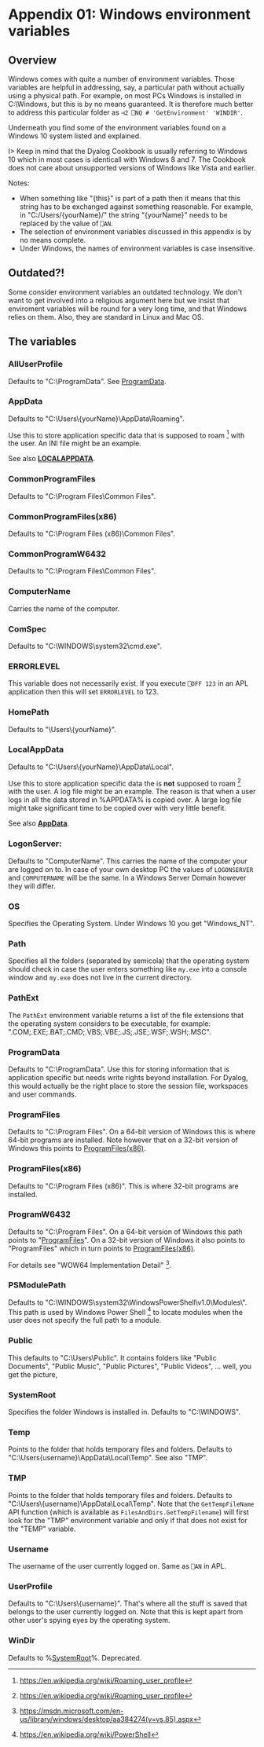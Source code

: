 # Appendix 01: Windows environment variables

## Overview

Windows comes with quite a number of environment variables. Those variables are helpful in addressing, say, a particular path without actually using a physical path. For example, on most PCs Windows is installed in C:\\Windows, but this is by no means guaranteed. It is therefore much better to address this particular folder as `⊣2 ⎕NQ # 'GetEnvironment' 'WINDIR'`. 

Underneath you find some of the environment variables found on a Windows 10 system listed and explained.

I> Keep in mind that the Dyalog Cookbook is usually referring to Windows 10 which in most cases is identicall with Windows 8 and 7. The Cookbook does not care about unsupported versions of Windows like Vista and earlier.

Notes:

* When something like "{this}" is part of a path then it means that this string has to be exchanged against something reasonable. For example, in "C:/Users/{yourName}/" the string "{yourName}" needs to be replaced by the value of `⎕AN`.
* The selection of environment variables discussed in this appendix is by no means complete.
* Under Windows, the names of environment variables is case insensitive.


## Outdated?!

Some consider environment variables an outdated technology. We don't want to get involved into a religious argument here but we insist that enviroment variables will be round for a very long time, and that Windows relies on them. Also, they are standard in Linux and Mac OS.

## The variables

### AllUserProfile
Defaults to "C:\\ProgramData". See [ProgramData](#).

### AppData
Defaults to "C:\\Users\\{yourName}\\AppData\\Roaming".

Use this to store application specific data that is supposed to roam [^roaming] with the user. An INI file might be an example.

See also **[LOCALAPPDATA](#)**.

### CommonProgramFiles
Defaults to "C:\\Program Files\\Common Files".

### CommonProgramFiles(x86)
Defaults to "C:\\Program Files (x86)\\Common Files".

### CommonProgramW6432
Defaults to "C:\\Program Files\\Common Files".

### ComputerName
Carries the name of the computer.

### ComSpec
Defaults to "C:\\WINDOWS\\system32\\cmd.exe".

### ERRORLEVEL
This variable does not necessarily exist. If you execute `⎕OFF 123` in an APL application then this will set `ERRORLEVEL` to 123.

### HomePath
Defaults to "\\Users\\{yourName}".

### LocalAppData
Defaults to "C:\\Users\\{yourName}\\AppData\\Local".

Use this to store application specific data the is **not** supposed to roam [^roaming] with the user. A log file might be an example. The reason is that when a user logs in all the data stored in %APPDATA% is copied over. A large log file might take significant time to be copied over with very little benefit.

See also **[AppData](#)**.

### LogonServer:
Defaults to "ComputerName". This carries the name of the computer your are logged on to. In case of your own desktop PC the values of `LOGONSERVER` and `COMPUTERNAME` will be the same. In a Windows Server Domain however they will differ.

### OS
Specifies the Operating System. Under Windows 10 you get "Windows_NT".

### Path
Specifies all the folders (separated by semicola) that the operating system should check in case the user enters something like `my.exe` into a console window and `my.exe` does not live in the current directory.

### PathExt
The `PathExt` environment variable returns a list of the file extensions that the operating system considers to be executable, for example: ".COM;.EXE;.BAT;.CMD;.VBS;.VBE;.JS;.JSE;.WSF;.WSH;.MSC".

### ProgramData
Defaults to "C:\\ProgramData". Use this for storing information that is application specific but needs write rights beyond installation. For Dyalog, this would actually be the right place to store the session file, workspaces and user commands.

### ProgramFiles
Defaults to "C:\\Program Files". On a 64-bit version of Windows this is where 64-bit programs are installed. Note however that on a 32-bit version of Windows this points to [ProgramFiles(x86)](#).

### ProgramFiles(x86)
Defaults to "C:\\Program Files (x86)". This is where 32-bit programs are installed.

### ProgramW6432
Defaults to "C:\\Program Files". On a 64-bit version of Windows this path points to "[ProgramFiles](#)". On a 32-bit version of Windows it also points to "ProgramFiles" which in turn points to [ProgramFiles(x86)](#).

For details see "WOW64 Implementation Detail" [^wow].

### PSModulePath
Defaults to "C:\\WINDOWS\\system32\\WindowsPowerShell\\v1.0\\Modules\\". This path is used by Windows Power Shell [^powershell] to locate modules when the user does not specify the full path to a module.

### Public
This defaults to "C:\\Users\\Public". It contains folders like "Public Documents", "Public Music", "Public Pictures", "Public Videos", ... well, you get the picture,

### SystemRoot
Specifies the folder Windows is installed in. Defaults to "C:\\WINDOWS".

### Temp
Points to the folder that holds temporary files and folders. Defaults to "C:\\Users\{username}\\AppData\\Local\\Temp". See also "TMP".

### TMP
Points to the folder that holds temporary files and folders. Defaults to "C:\\Users\\{username}\\AppData\\Local\\Temp". Note that the `GetTempFileName` API function (which is available as `FilesAndDirs.GetTempFilename`) will first look for the "TMP" environment variable and only if that does not exist for the "TEMP" variable.

### Username
The username of the user currently logged on. Same as `⎕AN` in APL.

### UserProfile
Defaults to "C:\\Users\\{username}". That's where all the stuff is saved that belongs to the user currently logged on. Note that this is kept apart from other user's spying eyes by the operating system.

### WinDir
Defaults to %[SystemRoot](#)%. Deprecated.


[^roaming]: <https://en.wikipedia.org/wiki/Roaming_user_profile>

[^powershell]: <https://en.wikipedia.org/wiki/PowerShell>

[^wow]: <https://msdn.microsoft.com/en-us/library/windows/desktop/aa384274(v=vs.85).aspx>
